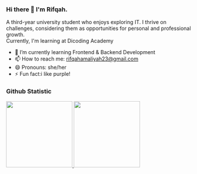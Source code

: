 ### Hi there 👋 I'm Rifqah.
A third-year university student who enjoys exploring IT. I thrive on challenges, considering them as opportunities for personal and professional growth. <br>Currently, I'm learning at Dicoding Academy

- 🌱 I’m currently learning Frontend & Backend Development
- 📫 How to reach me: rifqahamaliyah23@gmail.com
- 😄 Pronouns: she/her
- ⚡ Fun fact:i like purple!
  
### Github Statistic
<p align="left">
<a href="https://github.com/dimasmds">
  <img height="180em" src="https://github-readme-stats-eight-theta.vercel.app/api?username=dimasmds&show_icons=true&theme=algolia&include_all_commits=true&count_private=true"/>
  <img height="180em" src="https://github-readme-stats-eight-theta.vercel.app/api/top-langs/?username=dimasmds&layout=compact&langs_count=8&theme=algolia"/>
</a>
</p>
